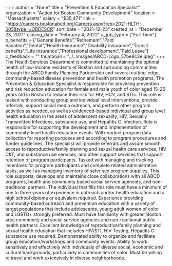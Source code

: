 +++
author = "None"
title = "Prevention & Education Specialist"
organization = "Action for Boston Community Development"
location = "Massachusetts"
salary = "$35,471"
link = "https://careers.bostonabcd.org/Careers.aspx?req=2021-HLTH-005&type=JOBDESCR"
sort_date = "2021-12-23"
created_at = "December 23, 2021"
closing_date = "February 4, 2022"
a_job_type = ["Full Time"]
b_benefits = ["General Benefits","Retirement","Paid Vacation","Dental","Health Insurance","Disability insurance","Transit benefits","Life insurance","Professional development","Paid Leave"]
c_feedback = ""
thumbnail = "../../images/ABCD-Logo_57be8c3e.jpeg"
+++
The Health Services Department is committed to maintaining the optimal health of low-income residents of Boston and surrounding communities through the ABCD Family Planning Partnership and several cutting-edge, community-based disease prevention and health promotion programs. The Prevention & Education Specialist is responsible for providing prevention and risk reduction education for female and male youth of color aged 15-25 years old in Boston to reduce their risk for HIV, HCV, and STIs. This role is tasked with conducting group and individual level interventions, provide referrals, support social media outreach, and perform other program activities as needed, as well as evidenced-based individual and group level health education in the areas of adolescent sexuality, HIV, Sexually Transmitted Infections, substance use, and Hepatitis C infection. Role is responsible for supporting the development and implementation of community-level health education events. Will conduct program data collection for reporting purposes and according to program procedures and funder guidelines. The specialist will provide referrals and assure smooth access to reproductive/family planning and sexual health care services, HIV C&T, and substance use services, and other support services that support retention of program participants. Tasked with managing and tracking incentives for program participants and complete related administrative tasks, as well as managing inventory of safer sex program supplies.
This role supports, develops and maintains close collaborations with all ABCD programs, health and community based social service agencies, and non-traditional partners. The individual that fills this role must have a minimum of one to three years of experience in outreach and/or health education and a high school diploma or equivalent required. Experience providing community-based outreach and prevention education with a variety of target populations that include adolescents, young adult women of color and LGBTQ+ strongly preferred.
Must have familiarity with greater Boston area community and social service agencies and non-traditional public health partners. Excellent knowledge of reproductive/family planning and sexual health education that includes HIV/STI, HIV Testing, Hepatitis C substance use required. Demonstrated ability to organize and facilitate group education/workshops and community events. Ability to work sensitively and effectively with individuals of diverse social, economic and cultural backgrounds, particularly in communities of color. Must be willing to travel and work extensively in diverse neighborhoods.